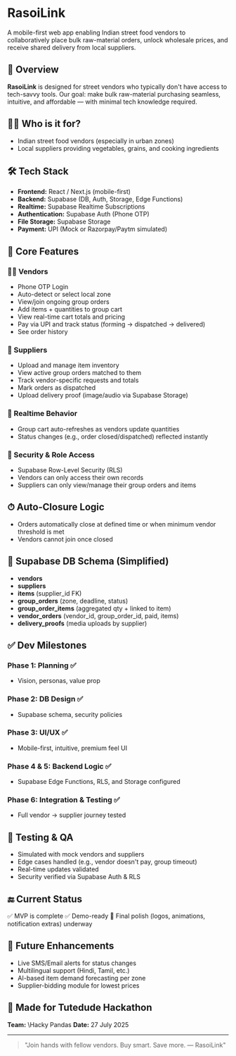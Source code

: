 # RasoiLink

A mobile-first web app enabling Indian street food vendors to collaboratively place bulk raw-material orders, unlock wholesale prices, and receive shared delivery from local suppliers.

## 🚀 Overview

**RasoiLink** is designed for street vendors who typically don't have access to tech-savvy tools. Our goal: make bulk raw-material purchasing seamless, intuitive, and affordable — with minimal tech knowledge required.

## 🧑‍🍳 Who is it for?

* Indian street food vendors (especially in urban zones)
* Local suppliers providing vegetables, grains, and cooking ingredients

## 🛠 Tech Stack

* **Frontend:** React / Next.js (mobile-first)
* **Backend:** Supabase (DB, Auth, Storage, Edge Functions)
* **Realtime:** Supabase Realtime Subscriptions
* **Authentication:** Supabase Auth (Phone OTP)
* **File Storage:** Supabase Storage
* **Payment:** UPI (Mock or Razorpay/Paytm simulated)

## 📱 Core Features

### 👨‍🍳 Vendors

* Phone OTP Login
* Auto-detect or select local zone
* View/join ongoing group orders
* Add items + quantities to group cart
* View real-time cart totals and pricing
* Pay via UPI and track status (forming → dispatched → delivered)
* See order history

### 🏬 Suppliers

* Upload and manage item inventory
* View active group orders matched to them
* Track vendor-specific requests and totals
* Mark orders as dispatched
* Upload delivery proof (image/audio via Supabase Storage)

### 🔄 Realtime Behavior

* Group cart auto-refreshes as vendors update quantities
* Status changes (e.g., order closed/dispatched) reflected instantly

### 🔐 Security & Role Access

* Supabase Row-Level Security (RLS)
* Vendors can only access their own records
* Suppliers can only view/manage their group orders and items

## ⏱ Auto-Closure Logic

* Orders automatically close at defined time or when minimum vendor threshold is met
* Vendors cannot join once closed

## 📁 Supabase DB Schema (Simplified)

* **vendors**
* **suppliers**
* **items** (supplier\_id FK)
* **group\_orders** (zone, deadline, status)
* **group\_order\_items** (aggregated qty + linked to item)
* **vendor\_orders** (vendor\_id, group\_order\_id, paid, items)
* **delivery\_proofs** (media uploads by supplier)

## ✅ Dev Milestones

### Phase 1: Planning ✅

* Vision, personas, value prop

### Phase 2: DB Design ✅

* Supabase schema, security policies

### Phase 3: UI/UX ✅

* Mobile-first, intuitive, premium feel UI

### Phase 4 & 5: Backend Logic ✅

* Supabase Edge Functions, RLS, and Storage configured

### Phase 6: Integration & Testing ✅

* Full vendor → supplier journey tested

## 🧪 Testing & QA

* Simulated with mock vendors and suppliers
* Edge cases handled (e.g., vendor doesn't pay, group timeout)
* Real-time updates validated
* Security verified via Supabase Auth & RLS

## 🔚 Current Status

✅ MVP is complete
✅ Demo-ready
🚧 Final polish (logos, animations, notification extras) underway

## 🧠 Future Enhancements

* Live SMS/Email alerts for status changes
* Multilingual support (Hindi, Tamil, etc.)
* AI-based item demand forecasting per zone
* Supplier-bidding module for lowest prices

## 🤝 Made for Tutedude Hackathon

**Team:** \Hacky Pandas
**Date:** 27 July 2025

---

> "Join hands with fellow vendors. Buy smart. Save more. — RasoiLink"
